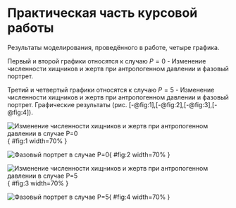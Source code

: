 # Практическая часть курсовой работы

Результаты моделирования, проведённого в работе, четыре графика. 

Первый и второй графики относятся к случаю $P=0$ - Изменение численности хищников и жертв при антропогенном давлении и фазовый портрет. 

Третий и четвертый графики относятся к случаю $P=5$ - Изменение численности хищников и жертв при антропогенном давлении и фазовый портрет.
Графические результаты (рис. [-@fig:1],[-@fig:2],[-@fig:3],[-@fig:4]).

![Изменение численности хищников и жертв при антропогенном давлении в случае $P=0$ ](1.png){ #fig:1 width=70% }

![Фазовый портрет в случае $P=0$ ](2.png){ #fig:2 width=70% }

![Изменение численности хищников и жертв при антропогенном давлении в случае $P=5$ ](3.png){ #fig:3 width=70% }

![Фазовый портрет в случае $P=5$ ](4.png){ #fig:4 width=70% }
